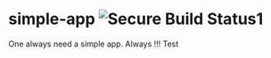 # simple-app ![Secure Build Status1](https://9.47.224.46:8443/badge.svg)
One always need a simple app. Always !!!
Test
